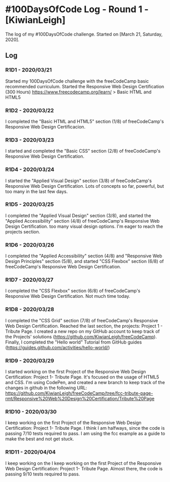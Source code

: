 # #100DaysOfCode Log - Round 1 - [KiwianLeigh]

The log of my #100DaysOfCode challenge. Started on [March 21, Saturday, 2020].

## Log

### R1D1 - 2020/03/21
Started my 100DaysOfCode challenge with the freeCodeCamp basic recommended curriculum. Started the Responsive Web Design Certification (300 Hours) https://www.freecodecamp.org/learn/ > Basic HTML and HTML5

### R1D2 - 2020/03/22
I completed the "Basic HTML and HTML5" section (1/8) of freeCodeCamp's Responsive Web Design Certificacion.

### R1D3 - 2020/03/23
I started and completed the "Basic CSS" section (2/8) of freeCodeCamp's Responsive Web Design Certification. 

### R1D4 - 2020/03/24
I started the "Applied Visual Design" section (3/8) of freeCodeCamp's Responsive Web Design Certification. Lots of concepts so far, powerful, but too many in the last few days.

### R1D5 - 2020/03/25
I completed the "Applied Visual Design" section (3/8), and started the "Applied Accessibility" section (4/8) of freeCodeCamp's Responsive Web Design Certification. too many visual design options. I'm eager to reach the projects section.
### R1D6 - 2020/03/26
I completed the "Applied Accessibility" section (4/8) and "Responsive Web Design Principles" section (5/8), and started "CSS Flexbox" section (6/8) of freeCodeCamp's Responsive Web Design Certification.

### R1D7 - 2020/03/27
I completed the "CSS Flexbox" section (6/8) of freeCodeCamp's Responsive Web Design Certification. Not much time today.

### R1D8 - 2020/03/28
I completed the "CSS Grid" section (7/8) of freeCodeCamp's Responsive Web Design Certification. Reached the last section, the projects: Project 1 - Tribute Page.
I created a new repo on my GitHub account to keep track of the Projects' solutions (https://github.com/KiwianLeigh/freeCodeCamp). 
Finally, I completed the "Hello world" Tutorial from GitHub guides (https://guides.github.com/activities/hello-world/) 

### R1D9 - 2020/03/29
I started working on the first Project of the Responsive Web Design Certification: Project 1- Tribute Page. It's focused on the usage of HTML5 and CSS. I'm using CodePen, and created a new branch to keep track of the changes in github in the following URL: https://github.com/KiwianLeigh/freeCodeCamp/tree/fcc-tribute-page-rmt/Responsive%20Web%20Design%20Certification/Tribute%20Page

### R1D10 - 2020/03/30
I keep working on the first Project of the Responsive Web Design Certification: Project 1- Tribute Page. I think I am halfways, since the code is passing 7/10 tests required to pass. I am using the fcc example as a guide to make the best and not get stuck. 

### R1D11 - 2020/04/04
I keep working on the I keep working on the first Project of the Responsive Web Design Certification: Project 1- Tribute Page. Almost there, the code is passing 9/10 tests required to pass.
